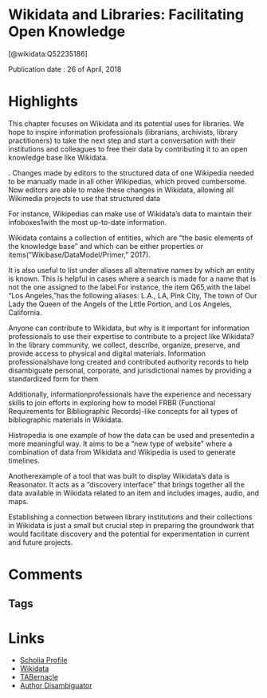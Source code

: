 
Wikidata and Libraries: Facilitating Open Knowledge
===================================================
  
  [@wikidata:Q52235186]  
  
Publication date : 26 of April, 2018  

# Highlights

This chapter focuses on Wikidata and its potential uses for libraries. We hope to inspire information professionals (librarians, archivists, library practitioners) to take the next step and start a conversation with their institutions and colleagues to free their data by contributing it to an open knowledge base like Wikidata.

. Changes made by editors to the structured data of one Wikipedia needed to be manually made in all other Wikipedias, which proved cumbersome. Now editors are able to make these changes in Wikidata, allowing all Wikimedia projects to use that structured data

 For instance, Wikipedias can make use of Wikidata’s data to maintain their infoboxes1with the most up-to-date information.

Wikidata contains a collection of entities, which are “the basic elements of the knowledge base” and which can be either properties or items(“Wikibase/DataModel/Primer,” 2017).

 It is also useful to list under aliases all alternative names by which an entity is known. This is helpful in cases where a search is made for a name that is not the one assigned to the label.For instance, the item Q65,with the label “Los Angeles,”has the following aliases: L.A., LA, Pink City, The town of Our Lady the Queen of the Angels of the Little Portion, and Los Angeles, California.


 Anyone can contribute to Wikidata, but why is it important for information professionals to use their expertise to contribute to a project like Wikidata? In the library community, we collect, describe, organize, preserve, and provide access to physical and digital materials. Information professionalshave long created and contributed authority records to help disambiguate personal, corporate, and jurisdictional names by providing a standardized form for them

Additionally, informationprofessionals have the experience and necessary skills to join efforts in exploring how to model FRBR (Functional Requirements for Bibliographic Records)-like concepts for all types of bibliographic materials in Wikidata.

 Histropedia is one example of how the data can be used and presentedin a more meaningful way. It aims to be a “new type of website” where a combination of data from Wikidata and Wikipedia is used to generate timelines.

 Anotherexample of a tool that was built to display Wikidata’s data is Reasonator. It acts as a “discovery interface” that brings together all the data available in Wikidata related to an item and includes images, audio, and maps.

 Establishing a connection between library institutions and their collections in Wikidata is just a small but crucial step in preparing the groundwork that would facilitate discovery and the potential for experimentation in current and future projects. 

 
# Comments

## Tags

# Links
  
 * [Scholia Profile](https://scholia.toolforge.org/work/Q52235186)  
 * [Wikidata](https://www.wikidata.org/wiki/Q52235186)  
 * [TABernacle](https://tabernacle.toolforge.org/?#/tab/manual/Q52235186/P921%3BP4510)  
 * [Author Disambiguator](https://author-disambiguator.toolforge.org/work_item_oauth.php?id=Q52235186&batch_id=&match=1&author_list_id=&doit=Get+author+links+for+work)  
